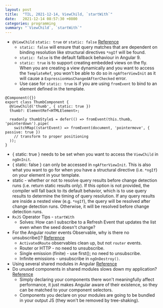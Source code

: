 ```yaml
---
layout: post
title:  "TIL, 2021-12-14, ViewChild, `startWith`"
date:   2021-12-14 08:57:30 +0800
categories: programming
summary: "`ViewChild`, `startWith`"
---
```


- `@ViewChild` `static: true` or `static: false` [Reference](https://stackoverflow.com/questions/56359504/how-should-i-use-the-new-static-option-for-viewchild-in-angular-8)
  - `static: false` will ensure that query matches that are dependent on binding resolution like structural directives `*ngIf` will be found.
  - `static: false` is the default fallback behaviour in Angular 9.
  - `static: true` is to support creating embedded views on the fly. When you are creating a view dynamically and you want to access the `TemplateRef`, you won't be able to do so in `ngAfterViewInit` as it will cause a `ExpressionHasChangedAfterChecked` error.
  - Use case for `static: true` is if you are using `fromEvent` to bind to an element defined in the template.

```
@Component({})
export class ThumbComponent {
  @ViewChild('thumb', { static: true })
  thumb?: ElementRef<HTMLElement>;

  readonly thumbStyle$ = defer(() => fromEvent(this.thumb, 'pointerdown').pipe(
    switchMap((startEvent) => fromEvent(document, 'pointermove', { passive: true })
    // transform to proper positioning
  ));
}
```

  - { static: true } needs to be set when you want to access the `ViewChild` in `ngOnInit`.
  - { static: false } can only be accessed in `ngAfterViewInit`. This is also what you want to go for when you have a structural directive (i.e. `*ngIf`) on your element in your template.
  - static - whether or not to resolve query results before change detection runs (i.e. return static results only). If this option is not provided, the compiler will fall back to its default behavior, which is to use query results to determine the timing of query resolution. If any query results are inside a nested view (e.g. `*ngIf`), the query will be resolved after change detection runs. Otherwise, it will be resolved before change detection runs.
- `RxJS` Operator Tips - `startWith`
  - Solves: How can I subscribe to a Refresh Event that updates the list even when the seed doesn't change?
- For the Angular router events Observable, why is there no unsubscribe()? [Reference](https://stackoverflow.com/questions/48332797/for-the-angular-router-events-observable-why-is-there-no-unsubscribe)
  - `ActivatedRoute` observables clean up, but not `router` events.
  - Router or HTTP - no need to unsubscribe.
  - Single emission (finite) - use first(); no need to unsubscribe.
  - Infinite emissions - unsubscribe in `ngOnDestroy()`.
- Using several shared modules in Angular [Reference](https://stackoverflow.com/questions/46749027/using-several-shared-modules-in-angular)
- Do unused components in shared modules slows down my application? [Reference](https://stackoverflow.com/questions/45024406/do-unused-components-in-shared-modules-slows-down-my-application)
  - Simply declaring your components there won't meaningfully affect performance, it just makes Angular aware of their existence, so they can be matched to your component selectors.
  - Components you declare on your modules are going to be bundled in your output JS (they won't be removed by tree-shaking).
